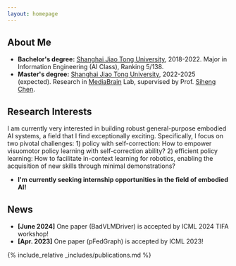 ```yaml
---
layout: homepage
---
```


## About Me
- **Bachelor's degree:** [Shanghai Jiao Tong University](https://en.sjtu.edu.cn/), 2018-2022. Major in Information Engineering (AI Class), Ranking 5/138.
- **Master's degree:** [Shanghai Jiao Tong University](https://en.sjtu.edu.cn/), 2022-2025 (expected). Research in [MediaBrain](https://mediabrain.sjtu.edu.cn/) Lab, supervised by Prof. [Siheng Chen](https://siheng-chen.github.io/). 


## Research Interests
I am currently very interested in building robust general-purpose embodied AI systems, a field that I find exceptionally exciting. Specifically, I focus on two pivotal challenges: 1) policy with self-correction: How to empower visuomotor policy learning with self-correction ability? 2) efficient policy learning: How to facilitate in-context learning for robotics, enabling the acquisition of new skills through minimal demonstrations? 

- **I'm currently seeking internship opportunities in the field of embodied AI!**

## News
- **[June 2024]** One paper (BadVLMDriver) is accepted by ICML 2024 TIFA workshop!
- **[Apr. 2023]** One paper (pFedGraph) is accepted by ICML 2023!

{% include_relative _includes/publications.md %}

<!-- {% include_relative _includes/services.md %} -->
